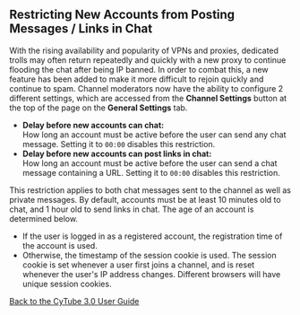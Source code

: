 ## Restricting New Accounts from Posting Messages / Links in Chat  

With the rising availability and popularity of VPNs and proxies, dedicated
trolls may often return repeatedly and quickly with a new proxy to continue flooding the chat after being IP
banned.  In order to combat this, a new feature has been
added to make it more difficult to rejoin quickly and continue to spam. Channel
moderators now have the ability to configure 2 different settings, which are accessed from the 
**Channel Settings** button at the top of the page on the **General Settings** tab.
* **Delay before new accounts can chat:**  
How long an account must be active before the user can send any chat message. Setting it to `00:00` disables this restriction.
* **Delay before new accounts can post links in chat:**  
How long an account must be active before the user can send a chat message containing a URL. Setting it to `00:00` disables this restriction.  
    
This restriction applies to both chat messages sent to the channel as well as private
messages. By default, accounts must be at least 10 minutes old to chat, and 1 hour old to send links
in chat. The age of an account is determined below.  
* If the user is logged in as a registered account, the registration time of 
     the account is used.  
* Otherwise, the timestamp of the session cookie is used. The session cookie is set whenever a user first joins a channel, and is reset
whenever the user's IP address changes.  Different browsers will have unique session cookies.  
  
[Back to the CyTube 3.0 User Guide](index.md)

